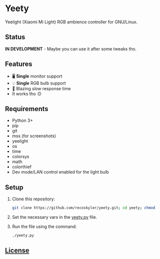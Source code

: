# Yeety

Yeelight (Xiaomi Mi Light) RGB ambience controller for GNU/Linux.

## Status

**IN DEVELOPMENT** - Maybe you can use it after some tweaks tho.

## Features

- 🖥 **Single** monitor support
- 💡 **Single** RGB bulb support
- 🐌 Blazing *slow* response time
- It works tho :D

## Requirements

- Python 3+
- pip
- git
- mss (for screenshots)
- yeelight
- os
- time
- colorsys
- math
- colorthief
- Dev mode/LAN control enabled for the light bulb

## Setup

1. Clone this repository:

    ```bash
    git clone https://github.com/recoskyler/yeety.git; cd yeety; chmod +x yeety.py
    ```

2. Set the necessary vars in the [yeety.py](yeety.py) file.
3. Run the file using the command:

    ```bash
    ./yeety.py
    ```

## [License](LICENSE)
